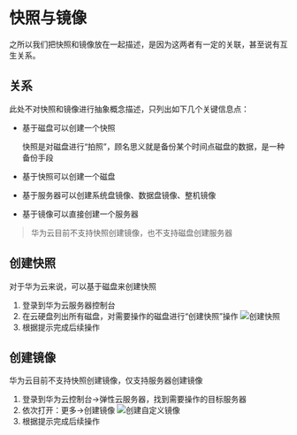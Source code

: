 # 快照与镜像

之所以我们把快照和镜像放在一起描述，是因为这两者有一定的关联，甚至说有互生关系。

## 关系

此处不对快照和镜像进行抽象概念描述，只列出如下几个关键信息点：

* 基于磁盘可以创建一个快照

  快照是对磁盘进行“拍照”，顾名思义就是备份某个时间点磁盘的数据，是一种备份手段

* 基于快照可以创建一个磁盘

* 基于服务器可以创建系统盘镜像、数据盘镜像、整机镜像

* 基于镜像可以直接创建一个服务器

> 华为云目前不支持快照创建镜像，也不支持磁盘创建服务器

## 创建快照

对于华为云来说，可以基于磁盘来创建快照

1. 登录到华为云服务器控制台
2. 在云硬盘列出所有磁盘，对需要操作的磁盘进行“创建快照”操作
    ![创建快照](https://libs.websoft9.com/Websoft9/DocsPicture/zh/huaweicloud/huaweicloud-dkcreatesnapshot-websoft9.png)
3. 根据提示完成后续操作

## 创建镜像

华为云目前不支持快照创建镜像，仅支持服务器创建镜像

1. 登录到华为云控制台->弹性云服务器，找到需要操作的目标服务器
2. 依次打开：更多->创建镜像
   ![创建自定义镜像](https://libs.websoft9.com/Websoft9/DocsPicture/zh/huaweicloud/huaweicloud-createimage-websoft9.png)
3. 根据提示完成后续操作